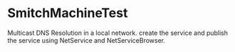 # SmitchMachineTest
Multicast DNS Resolution in a local network.  create the service and publish the service using NetService and NetServiceBrowser.
